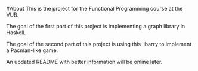 #About
This is the project for the Functional Programming course at the VUB.

The goal of the first part of this project is implementing a graph library in Haskell.

The goal of the second part of this project is using this libarry to implement a Pacman-like game.

An updated README with better information will be online later.
